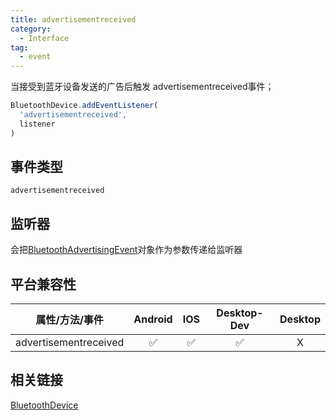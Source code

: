 ```yaml
---
title: advertisementreceived
category:
  - Interface
tag:
  - event
---
```


当接受到蓝牙设备发送的广告后触发 advertisementreceived事件；

```js
BluetoothDevice.addEventListener(
  'advertisementreceived',
  listener
)

```


## 事件类型

  `advertisementreceived`


## 监听器 

  会把[BluetoothAdvertisingEvent](../bluetooth-advertising-event/index.md)对象作为参数传递给监听器


## 平台兼容性

| 属性/方法/事件            | Android | IOS | Desktop-Dev | Desktop |
|:-----------------------:|:-------:|:---:|:-----------:|:-------:|
| advertisementreceived  | ✅      | ✅   | ✅          | X       |


## 相关链接

[BluetoothDevice](./index.md)




